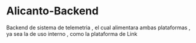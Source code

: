 # Alicanto-Backend
Backend de sistema de telemetria , el cual alimentara ambas plataformas , ya sea la de uso interno , como la plataforma de Link 
